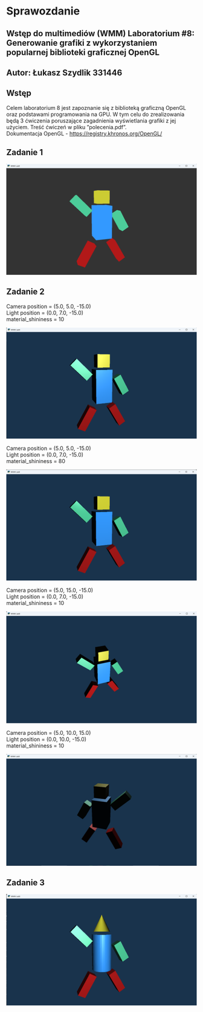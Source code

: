 # Sprawozdanie

## Wstęp do multimediów (WMM) Laboratorium #8: Generowanie grafiki z wykorzystaniem popularnej biblioteki graficznej OpenGL

## Autor: Łukasz Szydlik 331446

## Wstęp

Celem laboratorium 8 jest zapoznanie się z biblioteką graficzną OpenGL oraz podstawami programowania na GPU. W tym celu do zrealizowania będą 3 ćwiczenia poruszające zagadnienia wyświetlania grafiki z jej użyciem. Treść ćwiczeń w pliku ”polecenia.pdf”.\
Dokumentacja OpenGL - https://registry.khronos.org/OpenGL/

## Zadanie 1

![zadanie1](images/zadanie1.png)

## Zadanie 2

Camera position = (5.0, 5.0, -15.0)\
Light position = (0.0, 7.0, -15.0)\
material_shininess = 10

![zadanie2_1](images/zadanie2_1.png)

Camera position = (5.0, 5.0, -15.0)\
Light position = (0.0, 7.0, -15.0)\
material_shininess = 80

![zadanie2_1](images/zadanie2_2.png)

Camera position = (5.0, 15.0, -15.0)\
Light position = (0.0, 7.0, -15.0)\
material_shininess = 10

![zadanie2_1](images/zadanie2_4.png)

Camera position = (5.0, 10.0, 15.0)\
Light position = (0.0, 10.0, -15.0)\
material_shininess = 10

![zadanie2_1](images/zadanie2_5.png)


## Zadanie 3

![zadanie3](images/zadanie3.png)
